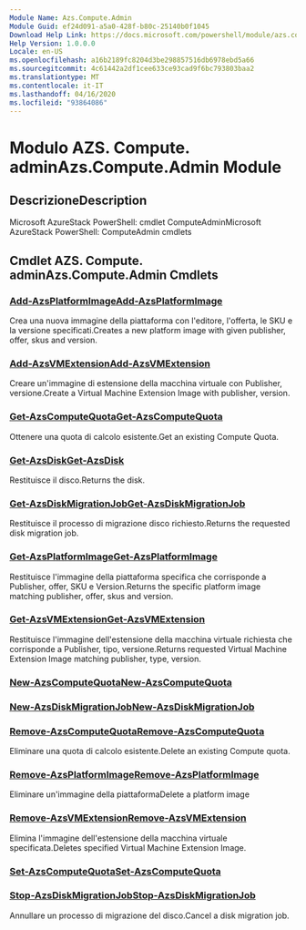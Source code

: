 ```yaml
---
Module Name: Azs.Compute.Admin
Module Guid: ef24d091-a5a0-428f-b80c-25140b0f1045
Download Help Link: https://docs.microsoft.com/powershell/module/azs.compute.admin
Help Version: 1.0.0.0
Locale: en-US
ms.openlocfilehash: a16b2189fc8204d3be298857516db6978ebd5a66
ms.sourcegitcommit: 4c61442a2df1cee633ce93cad9f6bc793803baa2
ms.translationtype: MT
ms.contentlocale: it-IT
ms.lasthandoff: 04/16/2020
ms.locfileid: "93864086"
---
```

# <span data-ttu-id="9dd2e-101">Modulo AZS. Compute. admin</span><span class="sxs-lookup"><span data-stu-id="9dd2e-101">Azs.Compute.Admin Module</span></span>
## <span data-ttu-id="9dd2e-102">Descrizione</span><span class="sxs-lookup"><span data-stu-id="9dd2e-102">Description</span></span>
<span data-ttu-id="9dd2e-103">Microsoft AzureStack PowerShell: cmdlet ComputeAdmin</span><span class="sxs-lookup"><span data-stu-id="9dd2e-103">Microsoft AzureStack PowerShell: ComputeAdmin cmdlets</span></span>

## <span data-ttu-id="9dd2e-104">Cmdlet AZS. Compute. admin</span><span class="sxs-lookup"><span data-stu-id="9dd2e-104">Azs.Compute.Admin Cmdlets</span></span>
### [<span data-ttu-id="9dd2e-105">Add-AzsPlatformImage</span><span class="sxs-lookup"><span data-stu-id="9dd2e-105">Add-AzsPlatformImage</span></span>](Add-AzsPlatformImage.md)
<span data-ttu-id="9dd2e-106">Crea una nuova immagine della piattaforma con l'editore, l'offerta, le SKU e la versione specificati.</span><span class="sxs-lookup"><span data-stu-id="9dd2e-106">Creates a new platform image with given publisher, offer, skus and version.</span></span>

### [<span data-ttu-id="9dd2e-107">Add-AzsVMExtension</span><span class="sxs-lookup"><span data-stu-id="9dd2e-107">Add-AzsVMExtension</span></span>](Add-AzsVMExtension.md)
<span data-ttu-id="9dd2e-108">Creare un'immagine di estensione della macchina virtuale con Publisher, versione.</span><span class="sxs-lookup"><span data-stu-id="9dd2e-108">Create a Virtual Machine Extension Image with publisher, version.</span></span>

### [<span data-ttu-id="9dd2e-109">Get-AzsComputeQuota</span><span class="sxs-lookup"><span data-stu-id="9dd2e-109">Get-AzsComputeQuota</span></span>](Get-AzsComputeQuota.md)
<span data-ttu-id="9dd2e-110">Ottenere una quota di calcolo esistente.</span><span class="sxs-lookup"><span data-stu-id="9dd2e-110">Get an existing Compute Quota.</span></span>

### [<span data-ttu-id="9dd2e-111">Get-AzsDisk</span><span class="sxs-lookup"><span data-stu-id="9dd2e-111">Get-AzsDisk</span></span>](Get-AzsDisk.md)
<span data-ttu-id="9dd2e-112">Restituisce il disco.</span><span class="sxs-lookup"><span data-stu-id="9dd2e-112">Returns the disk.</span></span>

### [<span data-ttu-id="9dd2e-113">Get-AzsDiskMigrationJob</span><span class="sxs-lookup"><span data-stu-id="9dd2e-113">Get-AzsDiskMigrationJob</span></span>](Get-AzsDiskMigrationJob.md)
<span data-ttu-id="9dd2e-114">Restituisce il processo di migrazione disco richiesto.</span><span class="sxs-lookup"><span data-stu-id="9dd2e-114">Returns the requested disk migration job.</span></span>

### [<span data-ttu-id="9dd2e-115">Get-AzsPlatformImage</span><span class="sxs-lookup"><span data-stu-id="9dd2e-115">Get-AzsPlatformImage</span></span>](Get-AzsPlatformImage.md)
<span data-ttu-id="9dd2e-116">Restituisce l'immagine della piattaforma specifica che corrisponde a Publisher, offer, SKU e Version.</span><span class="sxs-lookup"><span data-stu-id="9dd2e-116">Returns the specific platform image matching publisher, offer, skus and version.</span></span>

### [<span data-ttu-id="9dd2e-117">Get-AzsVMExtension</span><span class="sxs-lookup"><span data-stu-id="9dd2e-117">Get-AzsVMExtension</span></span>](Get-AzsVMExtension.md)
<span data-ttu-id="9dd2e-118">Restituisce l'immagine dell'estensione della macchina virtuale richiesta che corrisponde a Publisher, tipo, versione.</span><span class="sxs-lookup"><span data-stu-id="9dd2e-118">Returns requested Virtual Machine Extension Image matching publisher, type, version.</span></span>

### [<span data-ttu-id="9dd2e-119">New-AzsComputeQuota</span><span class="sxs-lookup"><span data-stu-id="9dd2e-119">New-AzsComputeQuota</span></span>](New-AzsComputeQuota.md)


### [<span data-ttu-id="9dd2e-120">New-AzsDiskMigrationJob</span><span class="sxs-lookup"><span data-stu-id="9dd2e-120">New-AzsDiskMigrationJob</span></span>](New-AzsDiskMigrationJob.md)


### [<span data-ttu-id="9dd2e-121">Remove-AzsComputeQuota</span><span class="sxs-lookup"><span data-stu-id="9dd2e-121">Remove-AzsComputeQuota</span></span>](Remove-AzsComputeQuota.md)
<span data-ttu-id="9dd2e-122">Eliminare una quota di calcolo esistente.</span><span class="sxs-lookup"><span data-stu-id="9dd2e-122">Delete an existing Compute quota.</span></span>

### [<span data-ttu-id="9dd2e-123">Remove-AzsPlatformImage</span><span class="sxs-lookup"><span data-stu-id="9dd2e-123">Remove-AzsPlatformImage</span></span>](Remove-AzsPlatformImage.md)
<span data-ttu-id="9dd2e-124">Eliminare un'immagine della piattaforma</span><span class="sxs-lookup"><span data-stu-id="9dd2e-124">Delete a platform image</span></span>

### [<span data-ttu-id="9dd2e-125">Remove-AzsVMExtension</span><span class="sxs-lookup"><span data-stu-id="9dd2e-125">Remove-AzsVMExtension</span></span>](Remove-AzsVMExtension.md)
<span data-ttu-id="9dd2e-126">Elimina l'immagine dell'estensione della macchina virtuale specificata.</span><span class="sxs-lookup"><span data-stu-id="9dd2e-126">Deletes specified Virtual Machine Extension Image.</span></span>

### [<span data-ttu-id="9dd2e-127">Set-AzsComputeQuota</span><span class="sxs-lookup"><span data-stu-id="9dd2e-127">Set-AzsComputeQuota</span></span>](Set-AzsComputeQuota.md)


### [<span data-ttu-id="9dd2e-128">Stop-AzsDiskMigrationJob</span><span class="sxs-lookup"><span data-stu-id="9dd2e-128">Stop-AzsDiskMigrationJob</span></span>](Stop-AzsDiskMigrationJob.md)
<span data-ttu-id="9dd2e-129">Annullare un processo di migrazione del disco.</span><span class="sxs-lookup"><span data-stu-id="9dd2e-129">Cancel a disk migration job.</span></span>

